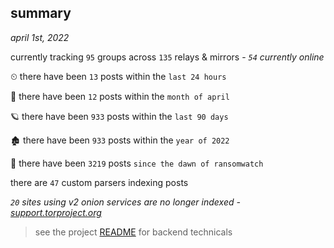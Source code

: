 
## summary
_april 1st, 2022_

currently tracking `95` groups across `135` relays & mirrors - _`54` currently online_

⏲ there have been `13` posts within the `last 24 hours`

🦈 there have been `12` posts within the `month of april`

🪐 there have been `933` posts within the `last 90 days`

🏚 there have been `933` posts within the `year of 2022`

🦕 there have been `3219` posts `since the dawn of ransomwatch`

there are `47` custom parsers indexing posts

_`20` sites using v2 onion services are no longer indexed - [support.torproject.org](https://support.torproject.org/onionservices/v2-deprecation/)_

> see the project [README](https://github.com/thetanz/ransomwatch#ransomwatch--) for backend technicals
